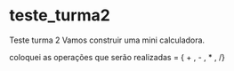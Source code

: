 # teste_turma2
Teste turma 2
Vamos construir uma mini calculadora.


coloquei as operações que serão realizadas = { + , - , * , /}